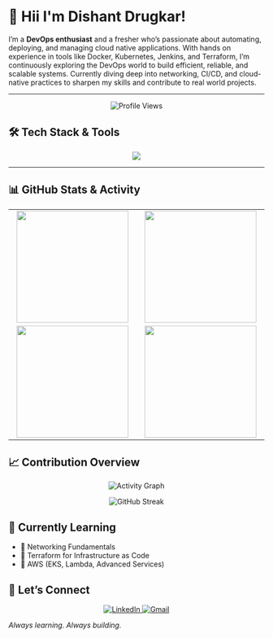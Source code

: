 

# 👋 Hii I'm Dishant Drugkar! 

I’m a **DevOps enthusiast** and a fresher who’s passionate about automating, deploying, and managing cloud native applications. With hands on experience in tools like Docker, Kubernetes, Jenkins, and Terraform, I’m continuously exploring the DevOps world to build efficient, reliable, and scalable systems. Currently diving deep into networking, CI/CD, and cloud-native practices to sharpen my skills and contribute to real world projects.

---


<p align="center">
  <img src="https://komarev.com/ghpvc/?username=DishantDrugkar&label=Profile%20Views&color=0e75b6&style=for-the-badge&logo=github" alt="Profile Views" />
</p>


## 🛠️ Tech Stack & Tools  

<p align="center">
  <img src="https://skillicons.dev/icons?i=linux,python,docker,kubernetes,aws,terraform,jenkins,bash,prometheus,grafana" />
</p>  

---

## 📊 GitHub Stats & Activity  

<p align="center">
  <table>
    <tr>
      <td align="center" width="400">
        <img src="https://github-profile-summary-cards.vercel.app/api/cards/stats?username=DishantDrugkar&theme=radical" height="220"/>
      </td>
      <td align="center" width="400">
        <img src="https://github-profile-summary-cards.vercel.app/api/cards/most-commit-language?username=DishantDrugkar&theme=radical" height="220"/>
      </td>
    </tr>
    <tr>
      <td align="center" width="400">
        <img src="https://github-profile-summary-cards.vercel.app/api/cards/repos-per-language?username=DishantDrugkar&theme=radical" height="220"/>
      </td>
      <td align="center" width="400">
        <img src="https://github-profile-summary-cards.vercel.app/api/cards/productive-time?username=DishantDrugkar&theme=radical&utcOffset=5.5" height="220"/>
      </td>
    </tr>
  </table>
</p>


## 📈 Contribution Overview  

<p align="center">
  <img src="https://github-readme-activity-graph.vercel.app/graph?username=DishantDrugkar&theme=react-dark&bg_color=0d1117&color=58a6ff&line=58a6ff&point=ffffff&area=true&hide_border=true" alt="Activity Graph"/>
</p>

<p align="center">
  <img src="https://github-readme-streak-stats-eight.vercel.app?user=DishantDrugkar&theme=radical" alt="GitHub Streak"/>
</p>

## 📖 Currently Learning  

- 📌 Networking Fundamentals      
- 📌 Terraform for Infrastructure as Code  
- 📌 AWS (EKS, Lambda, Advanced Services)  


## 🤝 Let’s Connect  

<p align="center">
  <a href="https://www.linkedin.com/in/dishant-drugkar/" target="_blank">
    <img src="https://img.shields.io/badge/LinkedIn-Dishant%20Drugkar-blue?style=for-the-badge&logo=linkedin&logoColor=white" alt="LinkedIn"/>
  </a>
  <a href="mailto:dishantdrugkar1@gmail.com">
    <img src="https://img.shields.io/badge/Email-dishantdrugkar1%40gmail.com-red?style=for-the-badge&logo=gmail&logoColor=white" alt="Gmail"/>
  </a>
</p>



*Always learning. Always building.*
